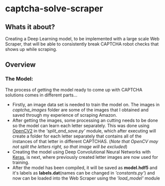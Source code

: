 # captcha-solve-scraper
## Whats it about?
Creating a Deep Learning model, to be implemented with a large scale Web Scraper, that will be able to consistently break CAPTCHA robot checks that shows up while scraping.

## Overview
### The Model:
The process of getting the model ready to come up with CAPTCHA solutions comes in different parts... <br/>
* Firstly, an image data set is needed to train the model on. The images in *captcha_images* folder are some of the images that I obtained and saved through my experience of scraping Amazon. <br/>
* After getting the images, some processing an cutting needs to be done so the model can learn each letter separately. This was done using [OpenCV2](https://pypi.org/project/opencv-python/) in the *'split_and_save.py'* module, which after executing will create a folder for each letter separately that contains all of the instances of that letter in different CAPTCHAS. (*Note that OpenCV may not split the letters right, so that image will be excluded*)
* Creating the model using Deep Convolutional Neural Networks with [Keras](https://keras.io/), is next, where previously created letter images are now used for training.
* After the model has been compiled, it will be saved as **model.hdf5** and it's labels as **labels.dat**(names can be changed in *'constants.py'*) and now can be loaded into the Web Scraper using the *'load_model'* module


